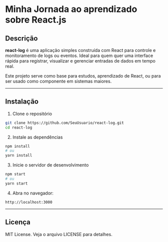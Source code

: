 # Minha Jornada ao aprendizado sobre React.js

## Descrição

**react-log** é uma aplicação simples construída com React para controle e monitoramento de logs ou eventos. Ideal para quem quer uma interface rápida para registrar, visualizar e gerenciar entradas de dados em tempo real.

Este projeto serve como base para estudos, aprendizado de React, ou para ser usado como componente em sistemas maiores.

---

## Instalação

1. Clone o repositório

```bash
git clone https://github.com/SeuUsuario/react-log.git
cd react-log
```

2. Instale as dependências

```bash
npm install
# ou
yarn install
```

3. Inicie o servidor de desenvolvimento

```bash
npm start
# ou
yarn start
```

4. Abra no navegador:

```
http://localhost:3000
```

---


## Licença

MIT License. Veja o arquivo LICENSE para detalhes.
